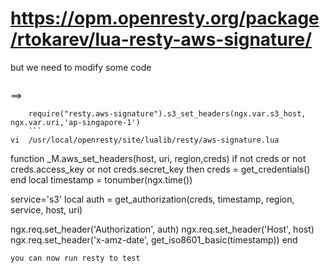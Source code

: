 # https://opm.openresty.org/package/rtokarev/lua-resty-aws-signature/

but we need to modify some code

  ``` require("resty.aws-signature").s3_set_headers(ngx.var.s3_host, ngx.var.uri)
  ```
   ==>  

   ```
       require("resty.aws-signature").s3_set_headers(ngx.var.s3_host, ngx.var.uri,'ap-singapore-1')
       ```
vi  /usr/local/openresty/site/lualib/resty/aws-signature.lua

```
function _M.aws_set_headers(host, uri, region,creds)
  if not creds or not creds.access_key or not creds.secret_key then
    creds = get_credentials()
  end
  local timestamp = tonumber(ngx.time())
 
 service='s3'
  local auth = get_authorization(creds, timestamp, region, service, host, uri)

  ngx.req.set_header('Authorization', auth)
  ngx.req.set_header('Host', host)
  ngx.req.set_header('x-amz-date', get_iso8601_basic(timestamp))
end
```
you can now run resty to test